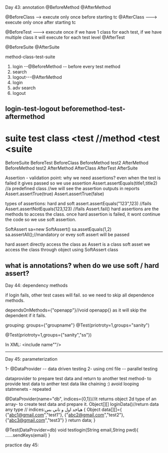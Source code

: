Day 43:
annotation 
@BeforeMethod
@AfterMethod

@BeforeClass --> execute only once before starting tc 
@AfterClass ---> execute only once after starting tc

@BeforeTest ---> execute once if we have 1 class for each test, if we have multiple class it will execute for each test level
@AfterTest 

@BeforeSuite
@AfterSuite

method-class-test-suite


1) login --@BeforeMethod -- before every test method
2) search 
3) logout---@AfterMethod
4) login
5) adv search 
6) logout

login-test-logout
beforemethod-test-aftermethod
----
suite test class
<suite> 
	<test
 		<class>
			//method
		<class>
	<test
<suite
====
BeforeSuite
	BeforeTest
		BeforeClass
			BeforeMethod
				test2
			AfterMethod
			BeforeMethod
				test2
			AfterMethod	
		AfterClass
	AfterTest
AfterSuite

Assertion - validation point: 
why we need assertions? even when the test is failed it gives passed so we use assertion 
Assert.assertEquals(title1,title2) //a predefined class
//we will see the assertion outputs in reports
Assert.assertTrue(true)
Assert.assertTrue(false)

types of assertions:
hard and soft
assert.assertEquals("123",123) //fails
Assert.assertNotEquals(123,123) //fails
Assert.fail()
hard assertions are the methods to access the class.
once hard assertion is failed, it wont continue the code so we use soft assertion.

SoftAssert sa=new SoftAssert()
sa.assetEquals(1,2)
sa.assertAll();//mandatory or evey soft assert will be passed

hard assert directly access the class as Assert is a class
soft asset we access the class through object using SoftAssert class



what is annotations?
when do we use soft / hard assert?
---------
Day 44:
dependency methods 

if login fails, other test cases will fail. so we need to skip all dependence methods.

dependsOnMethods={"openapp"}//void openapp{} as it will skip the dependent if it fails. 

grouping: 
groups={"groupname"}
@Test(priotroty=1,groups="sanity")

@Test(priotroty=1,groups={"sanity","ss"})

In XML:
<test>
<groups>
	<run>
		<include name""/>
	</run>
</groups>

<classes>
 <class/>
<classes>
</test>


----
Day 45: 
parameterization


1- @DataProvider -- data driven testing
2- using cml file -- parallel testing 

dataprovider to prepare test data and return to another test method- to provide test data to anther test data like chaining 
:) avoid looping statmenets - repeated 


@DataProvider(name="db", indices={0,1})//it returns object 2d type of an array- to create test data and prepare it.
Object[][] loginData()//return data any type // indices:هياخد اول و تاني بس 
{
Object data[][]={
{"abc1@gmail.com","test1"},
{"abc2@gmail.com","test2"},
{"abc3@gmail.com","test3"}
			}
return data;
}

@Test(DataProvider=db)
void testlogin(String email,String pwd){
......sendKeys(email)
}


practice day 45:



